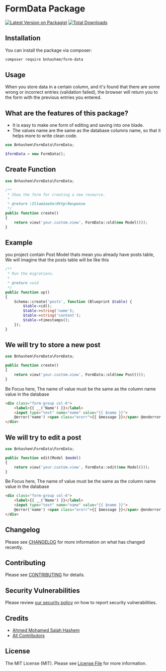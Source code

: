 # FormData Package

[![Latest Version on Packagist](https://img.shields.io/packagist/v/bnhashem/form-data.svg?style=flat-square)](https://packagist.org/packages/bnhashem/form-data)
[![Total Downloads](https://img.shields.io/packagist/dt/bnhashem/form-data.svg?style=flat-square)](https://packagist.org/packages/bnhashem/form-data)


## Installation

You can install the package via composer:

```bash
composer require bnhashem/form-data
```

## Usage

When you store data in a certain column, and it's found that there are some wrong or incorrect entries (validation failed), the browser will return you to the form with the previous entries you entered.

## What are the features of this package?

- It is easy to make one form of editing and saving into one blade.
- The values name are the same as the database columns name, so that it helps more to write clean code.

```php
use Bnhashem\FormData\FormData;

$formData = new FormData();
```

## Create Function

```php
use Bnhashem\FormData\FormData;

/**
 * Show the form for creating a new resource.
 *
 * @return \Illuminate\Http\Response
 */
public function create()
{
    return view('your.custom.view', FormData::old(new Model()));
}
```

## Example

you project contain Post Model thats mean you already have posts table, We will imagine that the posts table will be like this 

```php
/**
 * Run the migrations.
 *
 * @return void
 */
public function up()
{
    Schema::create('posts', function (Blueprint $table) {
        $table->id();
        $table->string('name');
        $table->string('content');
        $table->timestamps();
    });
}
```

## We will try to store a new post

```php
use Bnhashem\FormData\FormData;

public function create()
{
    return view('your.custom.view', FormData::old(new Post()));
}
```

Be Focus here, The name of value must be the same as the column name value in the database
```html
<div class="form-group col-6">
    <label>{{ __('Name') }}</label>
    <input type="text" name="name" value="{{ $name }}">
    @error('name') <span class="erorr">{{ $message }}</span> @enderror
</div>
```

## We will try to edit a post

```php
use Bnhashem\FormData\FormData;

public function edit(Model $model)
{
    return view('your.custom.view', FormData::edit(new Model()));
}
```

Be Focus here, The name of value must be the same as the column name value in the database
```html
<div class="form-group col-6">
    <label>{{ __('Name') }}</label>
    <input type="text" name="name" value="{{ $name }}">
    @error('name') <span class="erorr">{{ $message }}</span> @enderror
</div>
```


## Changelog

Please see [CHANGELOG](CHANGELOG.md) for more information on what has changed recently.

## Contributing

Please see [CONTRIBUTING](.github/CONTRIBUTING.md) for details.

## Security Vulnerabilities

Please review [our security policy](../../security/policy) on how to report security vulnerabilities.

## Credits

- [Ahmed Mohamed Salah Hashem](https://github.com/BNhashem16)
- [All Contributors](../../contributors)

## License

The MIT License (MIT). Please see [License File](LICENSE.md) for more information.
